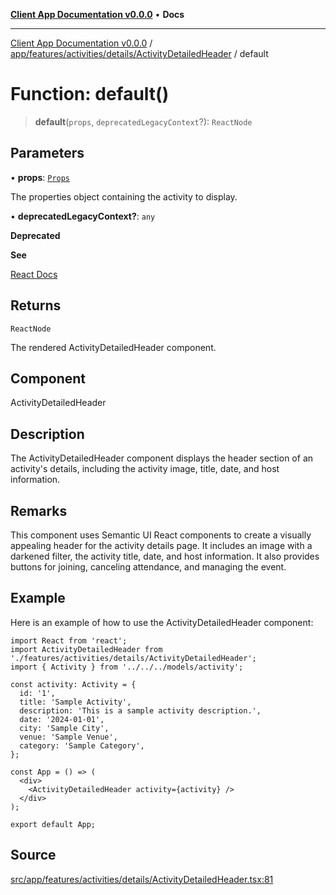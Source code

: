 [**Client App Documentation v0.0.0**](../../../../../../README.md) • **Docs**

***

[Client App Documentation v0.0.0](../../../../../../README.md) / [app/features/activities/details/ActivityDetailedHeader](../README.md) / default

# Function: default()

> **default**(`props`, `deprecatedLegacyContext`?): `ReactNode`

## Parameters

• **props**: [`Props`](../interfaces/Props.md)

The properties object containing the activity to display.

• **deprecatedLegacyContext?**: `any`

**Deprecated**

**See**

[React Docs](https://legacy.reactjs.org/docs/legacy-context.html#referencing-context-in-lifecycle-methods)

## Returns

`ReactNode`

The rendered ActivityDetailedHeader component.

## Component

ActivityDetailedHeader

## Description

The ActivityDetailedHeader component displays the header section of an activity's details, including the activity image, title, date, and host information.

## Remarks

This component uses Semantic UI React components to create a visually appealing header for the activity details page. It includes an image with a darkened filter, the activity title, date, and host information. It also provides buttons for joining, canceling attendance, and managing the event.

## Example

Here is an example of how to use the ActivityDetailedHeader component:
```tsx
import React from 'react';
import ActivityDetailedHeader from './features/activities/details/ActivityDetailedHeader';
import { Activity } from '../../../models/activity';

const activity: Activity = {
  id: '1',
  title: 'Sample Activity',
  description: 'This is a sample activity description.',
  date: '2024-01-01',
  city: 'Sample City',
  venue: 'Sample Venue',
  category: 'Sample Category',
};

const App = () => (
  <div>
    <ActivityDetailedHeader activity={activity} />
  </div>
);

export default App;
```

## Source

[src/app/features/activities/details/ActivityDetailedHeader.tsx:81](https://github.com/jimmykurian/Reactivities/blob/3f805628d10ff0a50931fec09e965ef4a2576e55/client-app/src/app/features/activities/details/ActivityDetailedHeader.tsx#L81)
